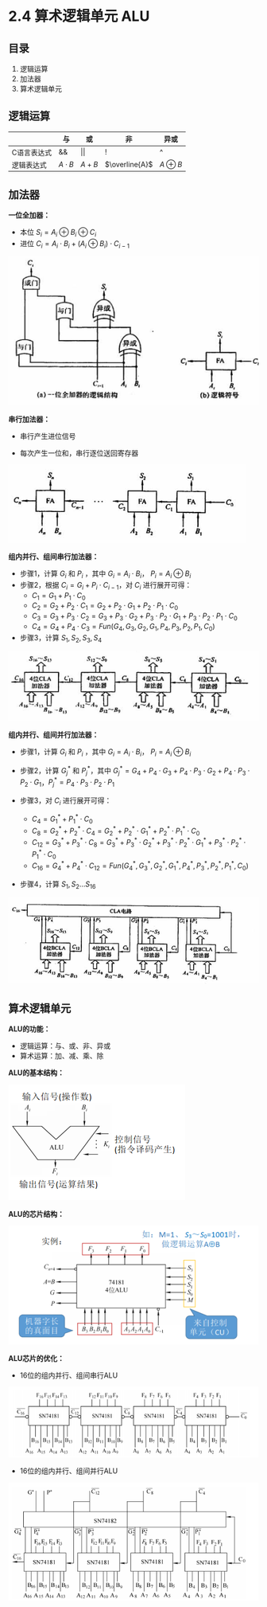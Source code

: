 # 2.4 算术逻辑单元 ALU

## 目录

1. 逻辑运算
2. 加法器
3. 算术逻辑单元



## 逻辑运算

|             | 与          | 或    | 非             | 异或         |
| ----------- | ----------- | ----- | -------------- | ------------ |
| C语言表达式 | &&          | \|\|  | !              | ^            |
| 逻辑表达式  | $A \cdot B$ | $A+B$ | $\overline{A}$ | $A \oplus B$ |



## 加法器

**一位全加器：**

* 本位 $S_i = A_i \oplus B_i \oplus C_i$
* 进位 $C_i = A_i \cdot B_i + (A_i \oplus B_i) \cdot C_{i-1}$

![image-20210826164743057](image-20210826164743057.png)

**串行加法器：**

* 串行产生进位信号

* 每次产生一位和，串行逐位送回寄存器

![image-20210826171251838](image-20210826171251838.png)

**组内并行、组间串行加法器：**

* 步骤1，计算 $G_i$ 和 $P_i$ ，其中 $G_i = A_i \cdot B_i$， $P_i = A_i \oplus B_i$
* 步骤2，根据 $C_i = G_i + P_i \cdot C_{i-1}$，对 $C_i$ 进行展开可得：
  * $C_1 = G_1 + P_1 \cdot C_0$
  * $C_2 = G_2 + P_2 \cdot C_1 = G_2 + P_2 \cdot G_1 + P_2 \cdot P_1 \cdot C_0$
  * $C_3 = G_3 + P_3 \cdot C_2 = G_3 + P_3 \cdot G_2 + P_3 \cdot P_2 \cdot G_1 + P_3 \cdot P_2 \cdot P_1 \cdot C_0$
  * $C_4 = G_4 + P_4 \cdot C_3 = Fun(G_4, G_3, G_2, G_1, P_4, P_3, P_2, P_1, C_0)$
* 步骤3，计算 $S_1, S_2, S_3, S_4$

![image-20210826171553050](image-20210826171553050.png)

**组内并行、组间并行加法器：**

* 步骤1，计算 $G_i$ 和 $P_i$ ，其中 $G_i = A_i \cdot B_i$， $P_i = A_i \oplus B_i$

* 步骤2，计算 $G_j^*$ 和 $P_j^*$，其中 $G_j^* = G_4 + P_4 \cdot G_3 + P_4 \cdot P_3 \cdot G_2 + P_4 \cdot P_3 \cdot P_2 \cdot G_1$，$P_j^* = P_4 \cdot P_3 \cdot P_2 \cdot P_1$
* 步骤3，对 $C_i$ 进行展开可得：
  * $C_4 = G_1^* + P_1^* \cdot C_0$
  * $C_8 = G_2^* + P_2^* \cdot C_4 = G_2^* + P_2^* \cdot G_1^* + P_2^* \cdot P_1^* \cdot C_0$
  * $C_{12} = G_3^* + P_3^* \cdot C_8 = G_3^* + P_3^* \cdot G_2^* + P_3^* \cdot P_2^* \cdot G_1^* + P_3^* \cdot P_2^* \cdot P_1^* \cdot C_0$
  * $C_{16} = G_4^* + P_4^* \cdot C_{12} = Fun(G_4^*, G_3^*, G_2^*, G_1^*, P_4^*, P_3^*, P_2^*, P_1^*, C_0)$
* 步骤4，计算 $S_1, S_2 ... S_{16}$

![image-20210826173242622](image-20210826173242622.png)



## 算术逻辑单元

**ALU的功能：**

* 逻辑运算：与、或、非、异或
* 算术运算：加、减、乘、除



**ALU的基本结构：**

![image-20210826161012546](image-20210826161012546.png)

**ALU的芯片结构：**

![image-20210826162618637](image-20210826162618637.png)

**ALU芯片的优化：**

* 16位的组内并行、组间串行ALU

![image-20210826174127671](image-20210826174127671.png)

* 16位的组内并行、组间并行ALU

![image-20210826174137939](image-20210826174137939.png)